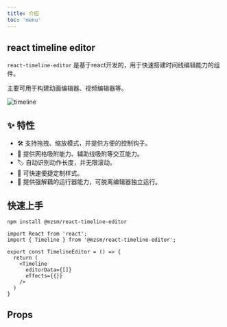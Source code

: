 ```yaml
---
title: 介绍
toc: 'menu'
---
```



## react timeline editor

`react-timeline-editor` 是基于react开发的，用于快速搭建时间线编辑能力的组件。

主要可用于构建动画编辑器、视频编辑器等。

![timeline](/assets/timeline.gif)


## ✨ 特性

- 🛠 支持拖拽、缩放模式，并提供方便的控制钩子。
- 🔗 提供网格吸附能力、辅助线吸附等交互能力。
- 🏷 自动识别动作长度，并无限滚动。
- 🎨 可快速便捷定制样式。
- 📡 提供强解藕的运行器能力，可脱离编辑器独立运行。

## 快速上手

```
npm install @mzsm/react-timeline-editor
```

```tsx | pure
import React from 'react';
import { Timeline } from '@mzsm/react-timeline-editor';

export const TimelineEditor = () => {
  return (
    <Timeline     
      editorData={[]}
      effects={{}}
    />
  )
}
```

## Props
<API hideTitle src="../src/components/timeline.tsx"></API>

